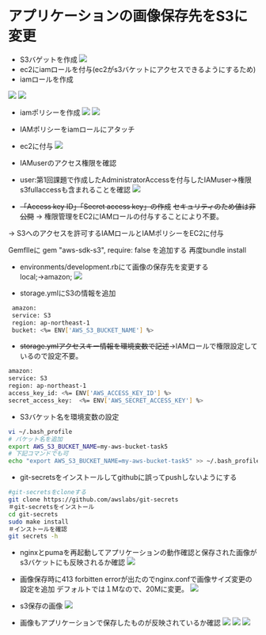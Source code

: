# アプリケーションの画像保存先をS3に変更
- S3バゲットを作成
![](../images/make-my-aws-bucket-task5.png)
- ec2にiamロールを付与(ec2がs3バケットにアクセスできるようにするため)
- iamロールを作成

![](../images/role-raisetech-task5-app.png)
![](../images/role-policy-2.png)

- iamポリシーを作成
![](../images/IAMpolicy-1.png)
![](../images/policy-raisetech-task5-s3.png)

- IAMポリシーをiamロールにアタッチ

- ec2に付与
![](../images/ec2-IAM-attach.png)

- IAMuserのアクセス権限を確認

- user:第1回課題で作成したAdministratorAccessを付与したIAMuser→権限s3fullaccessも含まれることを確認
![](../images/ec2-user-IAM.png)

- ~~「Access key ID」「Secret access key」の作成~~
~~セキュリティのため値は非公開~~ → 権限管理をEC2にIAMロールの付与することにより不要。

→ S3へのアクセスを許可するIAMロールとIAMポリシーをEC2に付与

GemfIleに gem "aws-sdk-s3", require: false を追加する
再度bundle install

- environments/development.rbにて画像の保存先を変更する local;→amazon;
![](../images/config-s3-save-amazon.png)

- storage.ymlにS3の情報を追加
```sh
 amazon:
 service: S3
 region: ap-northeast-1
 bucket: <%= ENV['AWS_S3_BUCKET_NAME'] %>
```

- ~~storage.ymlアクセスキー情報を環境変数で記述~~→IAMロールで権限設定しているので設定不要。

```sh
amazon:
service: S3
region: ap-northeast-1
access_key_id: <%= ENV['AWS_ACCESS_KEY_ID'] %>
secret_access_key:  <%= ENV['AWS_SECRET_ACCESS_KEY'] %>
```

- S3バケット名を環境変数の設定
```sh
vi ~/.bash_profile
# バケット名を追加
export AWS_S3_BUCKET_NAME=my-aws-bucket-task5
# 下記コマンドでも可
echo "export AWS_S3_BUCKET_NAME=my-aws-bucket-task5" >> ~/.bash_profile
```

- git-secretsをインストールしてgithubに誤ってpushしないようにする

```sh
#git-secretsをcloneする
git clone https://github.com/awslabs/git-secrets
＃git-secretsをインストール
cd git-secrets
sudo make install
＃インストールを確認
git secrets -h
```

- nginxとpumaを再起動してアプリケーションの動作確認と保存された画像がs3バケットにも反映されるか確認
![](../images/s3-app-images.png)

- 画像保存時に413 forbitten errorが出たのでnginx.confで画像サイズ変更の設定を追加
デフォルトでは１Mなので、20Mに変更。
![](../images/413-error-size.png)

- s3保存の画像
![](../images/bucket-save-S3.png)

- 画像もアプリケーションで保存したものが反映されているか確認
![](../images/S3-1-images.png)
![](../images/S3-2-images.png)
![](../images/s3-3-images.png)
